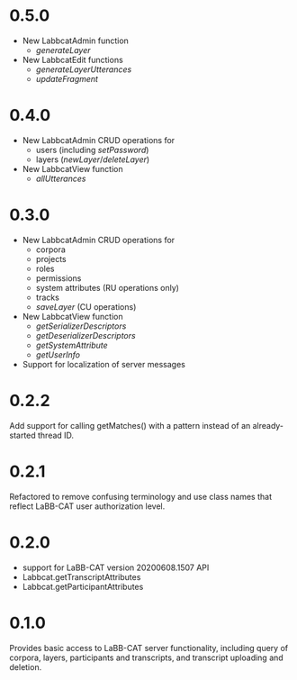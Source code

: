 # 0.5.0

- New LabbcatAdmin function
  + *generateLayer*
- New LabbcatEdit functions
  + *generateLayerUtterances*
  + *updateFragment*

# 0.4.0

- New LabbcatAdmin CRUD operations for
  + users (including *setPassword*)
  + layers (*newLayer*/*deleteLayer*)
- New LabbcatView function
  + *allUtterances*

# 0.3.0

- New LabbcatAdmin CRUD operations for
  + corpora
  + projects
  + roles
  + permissions
  + system attributes (RU operations only)
  + tracks
  + *saveLayer* (CU operations)
- New LabbcatView function
  + *getSerializerDescriptors*
  + *getDeserializerDescriptors*
  + *getSystemAttribute*
  + *getUserInfo*
- Support for localization of server messages

# 0.2.2

Add support for calling getMatches() with a pattern instead of an already-started thread ID.

# 0.2.1

Refactored to remove confusing terminology and use class names that reflect LaBB-CAT user
authorization level.

# 0.2.0

- support for LaBB-CAT version 20200608.1507 API
- Labbcat.getTranscriptAttributes
- Labbcat.getParticipantAttributes

# 0.1.0

Provides basic access to LaBB-CAT server functionality, including query of corpora,
layers, participants and transcripts, and transcript uploading and deletion.

